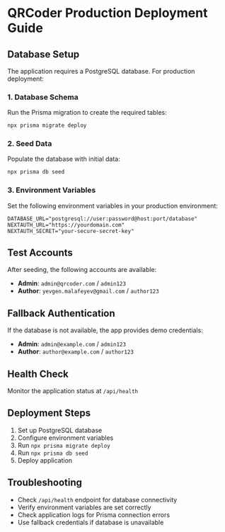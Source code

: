 # QRCoder Production Deployment Guide

## Database Setup

The application requires a PostgreSQL database. For production deployment:

### 1. Database Schema
Run the Prisma migration to create the required tables:

```bash
npx prisma migrate deploy
```

### 2. Seed Data
Populate the database with initial data:

```bash
npx prisma db seed
```

### 3. Environment Variables

Set the following environment variables in your production environment:

```env
DATABASE_URL="postgresql://user:password@host:port/database"
NEXTAUTH_URL="https://yourdomain.com"
NEXTAUTH_SECRET="your-secure-secret-key"
```

## Test Accounts

After seeding, the following accounts are available:

- **Admin**: `admin@qrcoder.com` / `admin123`
- **Author**: `yevgen.malafeyev@gmail.com` / `author123`

## Fallback Authentication

If the database is not available, the app provides demo credentials:

- **Admin**: `admin@example.com` / `admin123`
- **Author**: `author@example.com` / `author123`

## Health Check

Monitor the application status at `/api/health`

## Deployment Steps

1. Set up PostgreSQL database
2. Configure environment variables
3. Run `npx prisma migrate deploy`
4. Run `npx prisma db seed`
5. Deploy application

## Troubleshooting

- Check `/api/health` endpoint for database connectivity
- Verify environment variables are set correctly
- Check application logs for Prisma connection errors
- Use fallback credentials if database is unavailable